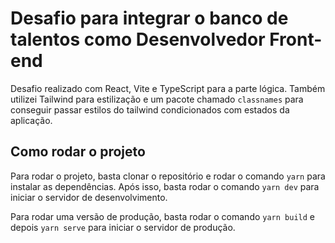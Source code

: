 <!-- # Desafio para integrar o banco de talentos como Desenvolvedor Front-end

Este desafio tem como objetivo te avaliar como desenvolvedor Front-end.

## Sobre o desafio
Este é um desafio, não um teste de faculdade, então há várias respostas corretas.

Daremos a você alguns requisitos que devem ser cumpridos e pelos quais você será avaliado, mas você é livre para escolher um método de solução.

O que esperamos aprender com você com este desafio:

- Seu estilo de trabalho.
- Como você pensa e resolve problemas.
- Como você se comunica.

## Descrição do Desafio
  O objetivo desse desafio é construir catalogo com Cards de informações sobre personagens de Star Wars (Um card para cada personagem)
  Você deve buscar essas informações usando a Api publica [SWAPI](https://swapi.dev/)

## Requisitos
Funcionalidades que devem ser desenvolvidas:
  - O usuário deverá poder filtrar os personagens por:
    - Genero
    - Especie
    - Filme em que aparece
  - Pesquisa por nome
  - Paginação para navegar entre os cartões
  - Informações adicionais ao clicar nos cartões dos personagens
  - Uma página interna com mais detalhes dos personagens (use sua criatividade);

## Diferencial

  - Utilizar alguma metodologia para a organização de seu CSS (BEMCSS, OOCSS, SMACSS... o que preferir :D);
  - Escolha uma lib para criação de interfaces de usuário (React, Angular ou Vue);

## Considerações

  - Não limitaremos sua escolha de ferramentas ou bibliotecas. Mas faça escolhas que atendam às suas necessidades. Não há necessidade de usar uma bazuca para matar uma formiga, mas o objetivo do desafio é avaliar suas habilidades.
  - Tente escrever o melhor código possível. Vai facilitar nossa vida na hora de avaliar sua solução.
  - Não se esqueça de documentar o processo necessário para buildar e executar seu aplicativo. Ou então como vamos avaliar seu trabalho se não podemos iniciar o projeto em nossas máquinas?

## Critérios de avaliação

  - Seu código será avaliado por: semântica, organização, estrutura, legibilidade, tamanho, entre outros fatores.
  - O histórico do `git` será avaliado.
  - Responsividade;
  - Reaproveitamento de código;

## Como submeter seu projeto
  1. Efetue o fork deste repositório e crie um branch com o seu nome, sobrenome e qual teste você está submetendo. (exemplo: fulano-dasilva-frontend);
  2. Após finalizar o desafio, crie um Pull Request;
  3. Aguarde algum contribuidor realizar o code review;

## Dúvidas?
Tem alguma dúvida relacionada ao processo? Abra um [issue](https://github.com/Impact-Plataform/Banco-de-talentos/issues) e teremos prazer em ajudar.

## Obrigado!
Agradecemos sua participação no desafio. Boa sorte! 😄 -->

# Desafio para integrar o banco de talentos como Desenvolvedor Front-end

Desafio realizado com React, Vite e TypeScript para a parte lógica. Também utilizei Tailwind para estilização e um pacote chamado `classnames` para conseguir passar estilos do tailwind condicionados com estados da aplicação.

## Como rodar o projeto

Para rodar o projeto, basta clonar o repositório e rodar o comando `yarn` para instalar as dependências. Após isso, basta rodar o comando `yarn dev` para iniciar o servidor de desenvolvimento.

Para rodar uma versão de produção, basta rodar o comando `yarn build` e depois `yarn serve` para iniciar o servidor de produção.
